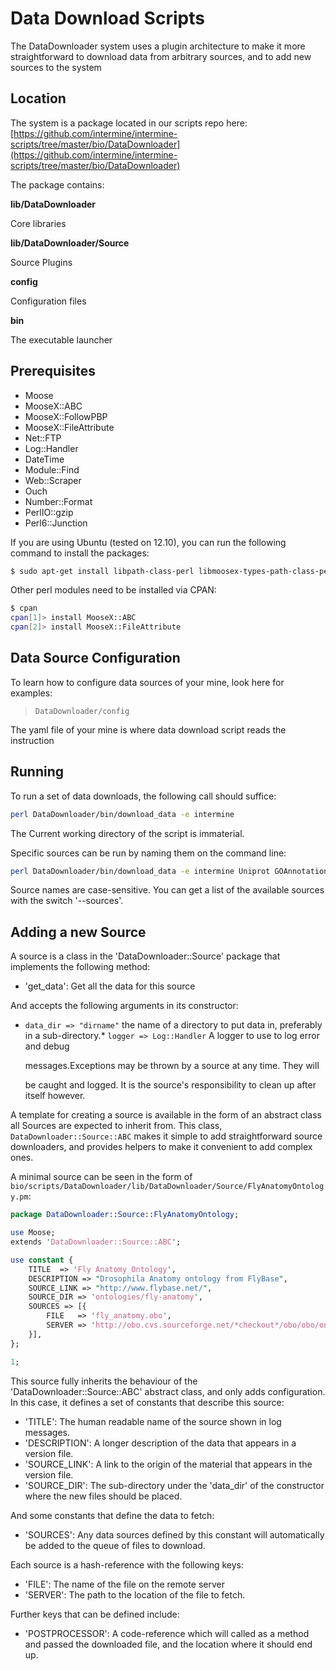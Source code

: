 # Data Download Scripts

The DataDownloader system uses a plugin architecture to make it more straightforward to download data from arbitrary sources, and to add new sources to the system

## Location

The system is a package located in our scripts repo here: [https://github.com/intermine/intermine-scripts/tree/master/bio/DataDownloader](https://github.com/intermine/intermine-scripts/tree/master/bio/DataDownloader)

The package contains:

**lib/DataDownloader**

Core libraries

**lib/DataDownloader/Source**

Source Plugins

**config**

Configuration files

**bin**

The executable launcher

## Prerequisites

* Moose
* MooseX::ABC
* MooseX::FollowPBP
* MooseX::FileAttribute
* Net::FTP
* Log::Handler
* DateTime
* Module::Find
* Web::Scraper
* Ouch
* Number::Format
* PerlIO::gzip
* Perl6::Junction

If you are using Ubuntu \(tested on 12.10\), you can run the following command to install the packages:

```bash
$ sudo apt-get install libpath-class-perl libmoosex-types-path-class-perl liblog-handler-perl liblog-report-perl libdatetime-perl libmoosex-followpbp-perl libyaml-perl libmodule-find-perl libperlio-gzip-perl libouch-perl libnumber-format-perl
```

Other perl modules need to be installed via CPAN:

```bash
$ cpan
cpan[1]> install MooseX::ABC
cpan[2]> install MooseX::FileAttribute
```

## Data Source Configuration

To learn how to configure data sources of your mine, look here for examples:

> `DataDownloader/config`

The yaml file of your mine is where data download script reads the instruction

## Running

To run a set of data downloads, the following call should suffice:

```bash
perl DataDownloader/bin/download_data -e intermine
```

The Current working directory of the script is immaterial.

Specific sources can be run by naming them on the command line:

```bash
perl DataDownloader/bin/download_data -e intermine Uniprot GOAnnotation
```

Source names are case-sensitive. You can get a list of the available sources with the switch '--sources'.

## Adding a new Source

A source is a class in the 'DataDownloader::Source' package that implements the following method:

* 'get\_data': Get all the data for this source

And accepts the following arguments in its constructor:

* `data_dir => "dirname"` the name of a directory to put data in, preferably in a sub-directory.\* `logger => Log::Handler` A logger to use to log error and debug

  messages.Exceptions may be thrown by a source at any time. They will

  be caught and logged. It is the source's responsibility to clean up after itself however.

A template for creating a source is available in the form of an abstract class all Sources are expected to inherit from. This class, `DataDownloader::Source::ABC` makes it simple to add straightforward source downloaders, and provides helpers to make it convenient to add complex ones.

A minimal source can be seen in the form of `bio/scripts/DataDownloader/lib/DataDownloader/Source/FlyAnatomyOntology.pm`:

```perl
package DataDownloader::Source::FlyAnatomyOntology;

use Moose;
extends 'DataDownloader::Source::ABC';

use constant {
    TITLE  => 'Fly Anatomy Ontology',
    DESCRIPTION => "Drosophila Anatomy ontology from FlyBase",
    SOURCE_LINK => "http://www.flybase.net/",
    SOURCE_DIR => 'ontologies/fly-anatomy',
    SOURCES => [{
        FILE   => 'fly_anatomy.obo',
        SERVER => 'http://obo.cvs.sourceforge.net/*checkout*/obo/obo/ontology/anatomy/gross_anatomy/animal_gross_anatomy/fly',
    }],
};

1;
```

This source fully inherits the behaviour of the 'DataDownloader::Source::ABC' abstract class, and only adds configuration. In this case, it defines a set of constants that describe this source:

* 'TITLE': The human readable name of the source shown in log messages.
* 'DESCRIPTION': A longer description of the data that appears in a version file.
* 'SOURCE\_LINK': A link to the origin of the material that appears in the version file.
* 'SOURCE\_DIR': The sub-directory under the 'data\_dir' of the constructor where the new files should be placed.

And some constants that define the data to fetch:

* 'SOURCES': Any data sources defined by this constant will automatically be added to the queue of files to download.

Each source is a hash-reference with the following keys:

* 'FILE': The name of the file on the remote server
* 'SERVER': The path to the location of the file to fetch.

Further keys that can be defined include:

* 'POSTPROCESSOR': A code-reference which will called as a method and passed the downloaded file, and the location where it should end up.

